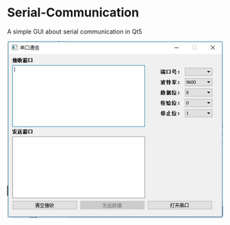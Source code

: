 # Serial-Communication
A simple GUI about serial communication in Qt5

![](https://github.com/Tacode/Serial-Communication/raw/master/image.jpg)
